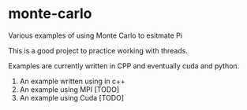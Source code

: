 # monte-carlo
Various examples of using Monte Carlo to esitmate Pi


This is a good project to practice working with threads.

Examples are currently written in CPP and eventually cuda and python.



1. An example written using <threads> in c++
2. An example using MPI [TODO]
3. An example using Cuda [TODO]
